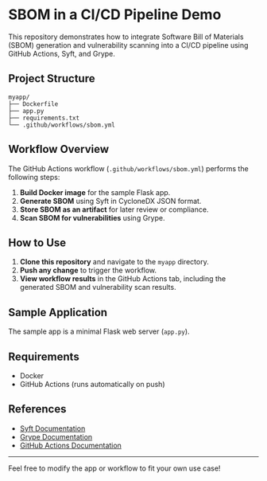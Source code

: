 # SBOM in a CI/CD Pipeline Demo

This repository demonstrates how to integrate Software Bill of Materials (SBOM) generation and vulnerability scanning into a CI/CD pipeline using GitHub Actions, Syft, and Grype.

## Project Structure

```
myapp/
├── Dockerfile
├── app.py
├── requirements.txt
└── .github/workflows/sbom.yml
```

## Workflow Overview

The GitHub Actions workflow (`.github/workflows/sbom.yml`) performs the following steps:

1. **Build Docker image** for the sample Flask app.
2. **Generate SBOM** using Syft in CycloneDX JSON format.
3. **Store SBOM as an artifact** for later review or compliance.
4. **Scan SBOM for vulnerabilities** using Grype.

## How to Use

1. **Clone this repository** and navigate to the `myapp` directory.
2. **Push any change** to trigger the workflow.
3. **View workflow results** in the GitHub Actions tab, including the generated SBOM and vulnerability scan results.

## Sample Application

The sample app is a minimal Flask web server (`app.py`).

## Requirements

- Docker
- GitHub Actions (runs automatically on push)

## References
- [Syft Documentation](https://github.com/anchore/syft)
- [Grype Documentation](https://github.com/anchore/grype)
- [GitHub Actions Documentation](https://docs.github.com/en/actions)

---

Feel free to modify the app or workflow to fit your own use case!
